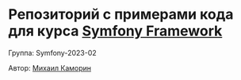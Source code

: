 # Репозиторий с примерами кода для курса [Symfony Framework](https://otus.ru/lessons/symfony/)

Группа: Symfony-2023-02

Автор: [Михаил Каморин](mailto:m.v.kamorin@gmail.com)
